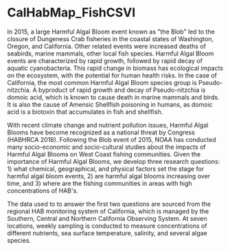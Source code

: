 # CalHabMap_FishCSVI
In 2015, a large Harmful Algal Bloom event known as "the Blob" led to the closure of Dungeness Crab fisheries in the coastal states of Washington, Oregon, and California. Other related events were increased deaths of seabirds, marine mammals, other local fish species. Harmful Algal Bloom events are characterized by rapid growth, followed by rapid decay of aquatic cyanobacteria. This rapid change in biomass has ecological impacts on the ecosystem, with the potential for human health risks. In the case of California, the most common Harmful Algal Bloom species group is Pseudo-nitzchia. A byproduct of rapid growth and decay of Pseudo-nitzchia is domoic acid, which is known to cause death in marine mammals and birds. It is also the cause of Amensic Shellfish poisoning in humans, as domoic acid is a biotoxin that accumulates in fish and shellfish. 

With recent climate change and nutrient pollution issues, Harmful Algal Blooms have become recognized as a national threat by Congress (HABHRCA 2018). Following the Blob event of 2015, NOAA has conducted many socio-economic and socio-cultural studies about the impacts of Harmful Algal Blooms on West Coast fishing communities. Given the importance of Harmful Algal Blooms, we develop three research questions: 1) what chemical, geographical, and physical factors set the stage for harmful algal bloom events, 2) are harmful algal blooms increasing over time, and 3) where are the fishing communities in areas with high concentrations of HAB's.

The data used to to answer the first two questions are sourced from the regional HAB monitoring system of California, which is managed by the Southern, Central and Northern California Observing System. At seven locations, weekly sampling is conducted to measure concentrations of different nutrients, sea surface temperature, salinity, and several algae species. 

